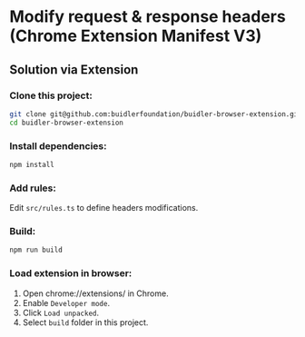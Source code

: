 # Modify request & response headers (Chrome Extension Manifest V3)

## Solution via Extension

### Clone this project:

```sh
git clone git@github.com:buidlerfoundation/buidler-browser-extension.git
cd buidler-browser-extension
```

### Install dependencies:

```sh
npm install
```

### Add rules:
Edit `src/rules.ts` to define headers modifications.

### Build:

```sh
npm run build
```

### Load extension in browser:

1. Open chrome://extensions/ in Chrome.
2. Enable `Developer mode`.
3. Click `Load unpacked`.
4. Select `build` folder in this project.
